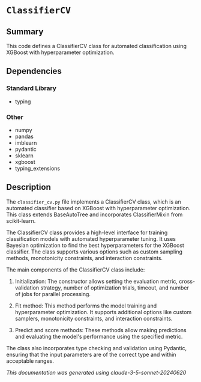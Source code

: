 # `ClassifierCV`

## Summary
This code defines a ClassifierCV class for automated classification using XGBoost with hyperparameter optimization.

## Dependencies

### Standard Library
- typing

### Other
- numpy
- pandas
- imblearn
- pydantic
- sklearn
- xgboost
- typing_extensions

## Description

The `classifier_cv.py` file implements a ClassifierCV class, which is an automated classifier based on XGBoost with hyperparameter optimization. This class extends BaseAutoTree and incorporates ClassifierMixin from scikit-learn.

The ClassifierCV class provides a high-level interface for training classification models with automated hyperparameter tuning. It uses Bayesian optimization to find the best hyperparameters for the XGBoost classifier. The class supports various options such as custom sampling methods, monotonicity constraints, and interaction constraints.

The main components of the ClassifierCV class include:

1. Initialization: The constructor allows setting the evaluation metric, cross-validation strategy, number of optimization trials, timeout, and number of jobs for parallel processing.

2. Fit method: This method performs the model training and hyperparameter optimization. It supports additional options like custom samplers, monotonicity constraints, and interaction constraints.

3. Predict and score methods: These methods allow making predictions and evaluating the model's performance using the specified metric.

The class also incorporates type checking and validation using Pydantic, ensuring that the input parameters are of the correct type and within acceptable ranges.

*This documentation was generated using claude-3-5-sonnet-20240620*
